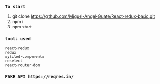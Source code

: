 ### `To start`

1.  git clone https://github.com/Miguel-Angel-Guate/React-redux-basic.git
2.  npm i
3.  npm start

### `tools used`

    react-redux
    redux
    sytiled-components
    reselect
    react-router-dom

### `FAKE API https://reqres.in/`
